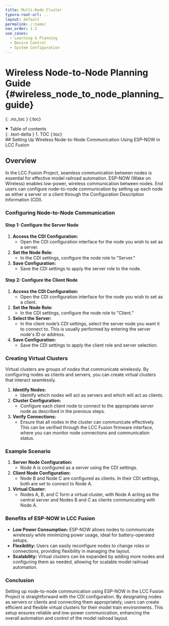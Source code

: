 ```yaml
---
title: Multi-Node Cluster
typora-root-url: ..
layout: default
permalink: /:name/
nav_order: 1.2
use_cases:
  - Learning & Planning
  - Device Control
  - System Configuration
---
```

# Wireless Node-to-Node Planning Guide {#wireless_node_to_node_planning_guide}
{: .no_toc }
{:toc}
<details open markdown="block">
  <summary>
    Table of contents
  </summary>
  {: .text-delta }
1. TOC
{:toc}
</details>
## Setting Up Wireless Node-to-Node Communication Using ESP-NOW in LCC Fusion

## Overview

In the LCC Fusion Project, seamless communication between nodes is essential for effective model railroad automation. ESP-NOW (Wake on Wireless) enables low-power, wireless communication between nodes. End users can configure node-to-node communication by setting up each node as either a server or a client through the Configuration Description Information (CDI).

### Configuring Node-to-Node Communication

#### Step 1: Configure the Server Node

1. **Access the CDI Configuration:**
   - Open the CDI configuration interface for the node you wish to set as a server.
2. **Set the Node Role:**
   - In the CDI settings, configure the node role to "Server."
3. **Save Configuration:**
   - Save the CDI settings to apply the server role to the node.

#### Step 2: Configure the Client Node

1. **Access the CDI Configuration:**
   - Open the CDI configuration interface for the node you wish to set as a client.
2. **Set the Node Role:**
   - In the CDI settings, configure the node role to "Client."
3. **Select the Server:**
   - In the client node’s CDI settings, select the server node you want it to connect to. This is usually performed by entering the server node's ID or address.
4. **Save Configuration:**
   - Save the CDI settings to apply the client role and server selection.

### Creating Virtual Clusters

Virtual clusters are groups of nodes that communicate wirelessly. By configuring nodes as clients and servers, you can create virtual clusters that interact seamlessly.

1. **Identify Nodes:**
   - Identify which nodes will act as servers and which will act as clients.
2. **Cluster Configuration:**
   - Configure each client node to connect to the appropriate server node as described in the previous steps.
3. **Verify Connections:**
   - Ensure that all nodes in the cluster can communicate effectively. This can be verified through the LCC Fusion firmware interface, where you can monitor node connections and communication status.

### Example Scenario

1. **Server Node Configuration:**
   - Node A is configured as a server using the CDI settings.
2. **Client Node Configuration:**
   - Node B and Node C are configured as clients. In their CDI settings, both are set to connect to Node A.
3. **Virtual Cluster:**
   - Nodes A, B, and C form a virtual cluster, with Node A acting as the central server and Nodes B and C as clients communicating with Node A.

### Benefits of ESP-NOW in LCC Fusion

- **Low Power Consumption:** ESP-NOW allows nodes to communicate wirelessly while minimizing power usage, ideal for battery-operated setups.
- **Flexibility:** Users can easily reconfigure nodes to change roles or connections, providing flexibility in managing the layout.
- **Scalability:** Virtual clusters can be expanded by adding more nodes and configuring them as needed, allowing for scalable model railroad automation.

### Conclusion

Setting up node-to-node communication using ESP-NOW in the LCC Fusion Project is straightforward with the CDI configuration. By designating nodes as servers or clients and connecting them appropriately, users can create efficient and flexible virtual clusters for their model train environments. This setup ensures reliable and low-power communication, enhancing the overall automation and control of the model railroad layout.